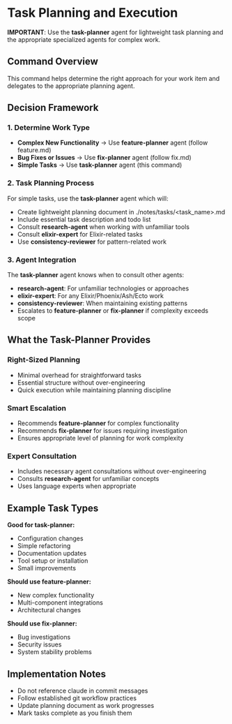 # Task Planning and Execution

**IMPORTANT**: Use the **task-planner** agent for lightweight task planning and
the appropriate specialized agents for complex work.

## Command Overview

This command helps determine the right approach for your work item and delegates
to the appropriate planning agent.

## Decision Framework

### 1. **Determine Work Type**

- **Complex New Functionality** → Use **feature-planner** agent (follow
  feature.md)
- **Bug Fixes or Issues** → Use **fix-planner** agent (follow fix.md)
- **Simple Tasks** → Use **task-planner** agent (this command)

### 2. **Task Planning Process**

For simple tasks, use the **task-planner** agent which will:

- Create lightweight planning document in ./notes/tasks/<task_name>.md
- Include essential task description and todo list
- Consult **research-agent** when working with unfamiliar tools
- Consult **elixir-expert** for Elixir-related tasks
- Use **consistency-reviewer** for pattern-related work

### 3. **Agent Integration**

The **task-planner** agent knows when to consult other agents:

- **research-agent**: For unfamiliar technologies or approaches
- **elixir-expert**: For any Elixir/Phoenix/Ash/Ecto work
- **consistency-reviewer**: When maintaining existing patterns
- Escalates to **feature-planner** or **fix-planner** if complexity exceeds
  scope

## What the Task-Planner Provides

### **Right-Sized Planning**

- Minimal overhead for straightforward tasks
- Essential structure without over-engineering
- Quick execution while maintaining planning discipline

### **Smart Escalation**

- Recommends **feature-planner** for complex functionality
- Recommends **fix-planner** for issues requiring investigation
- Ensures appropriate level of planning for work complexity

### **Expert Consultation**

- Includes necessary agent consultations without over-engineering
- Consults **research-agent** for unfamiliar concepts
- Uses language experts when appropriate

## Example Task Types

**Good for task-planner:**

- Configuration changes
- Simple refactoring
- Documentation updates
- Tool setup or installation
- Small improvements

**Should use feature-planner:**

- New complex functionality
- Multi-component integrations
- Architectural changes

**Should use fix-planner:**

- Bug investigations
- Security issues
- System stability problems

## Implementation Notes

- Do not reference claude in commit messages
- Follow established git workflow practices
- Update planning document as work progresses
- Mark tasks complete as you finish them
